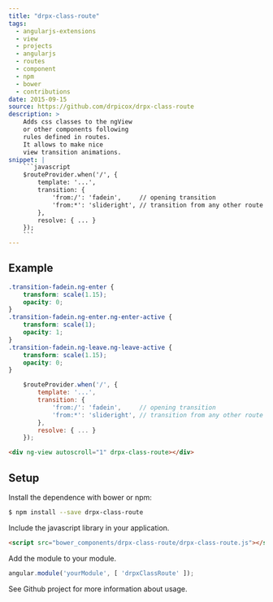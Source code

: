 ```yaml
---
title: "drpx-class-route"
tags:
  - angularjs-extensions
  - view
  - projects
  - angularjs
  - routes
  - component
  - npm
  - bower
  - contributions
date: 2015-09-15
source: https://github.com/drpicox/drpx-class-route
description: >
    Adds css classes to the ngView
    or other components following
    rules defined in routes.
    It allows to make nice 
    view transition animations.
snippet: |
    ```javascript
    $routeProvider.when('/', {
        template: '...',
        transition: {
            'from:/': 'fadein',     // opening transition
            'from:*': 'slideright', // transition from any other route
        },
        resolve: { ... }
    });
    ```
---
```


## Example

```css
.transition-fadein.ng-enter {
    transform: scale(1.15);
    opacity: 0;
}
.transition-fadein.ng-enter.ng-enter-active {
    transform: scale(1);
    opacity: 1;
}
.transition-fadein.ng-leave.ng-leave-active {
    transform: scale(1.15);
    opacity: 0;
}
``` 

```javascript
    $routeProvider.when('/', {
        template: '...',
        transition: {
            'from:/': 'fadein',     // opening transition
            'from:*': 'slideright', // transition from any other route
        },
        resolve: { ... }
    });
```

```html
<div ng-view autoscroll="1" drpx-class-route></div>
```


## Setup

Install the dependence with bower or npm:

```bash
$ npm install --save drpx-class-route
```

Include the javascript library in your application.

```html
<script src="bower_components/drpx-class-route/drpx-class-route.js"></script>
```

Add the module to your module.

```javascript
angular.module('yourModule', [ 'drpxClassRoute' ]);
```

See Github project for more information about usage.

